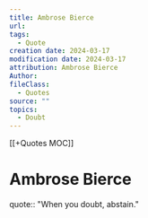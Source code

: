 ```yaml
---
title: Ambrose Bierce
url: 
tags:
  - Quote
creation date: 2024-03-17
modification date: 2024-03-17
attribution: Ambrose Bierce
Author: 
fileClass:
  - Quotes
source: ""
topics:
  - Doubt
---
```


[[+Quotes MOC]]

# Ambrose Bierce

quote:: "When you doubt, abstain."
